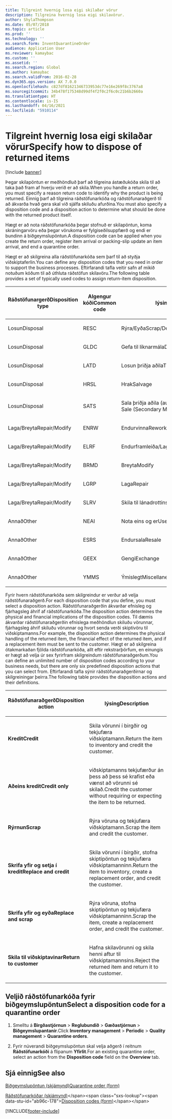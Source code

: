 ```yaml
---
title: Tilgreint hvernig losa eigi skilaðar vörur
description: Tilgreina hvernig losa eigi skilavörur.
author: ShylaThompson
ms.date: 05/07/2018
ms.topic: article
ms.prod: ''
ms.technology: ''
ms.search.form: InventQuarantineOrder
audience: Application User
ms.reviewer: kamaybac
ms.custom: ''
ms.assetid: ''
ms.search.region: Global
ms.author: kamaybac
ms.search.validFrom: 2016-02-28
ms.dyn365.ops.version: AX 7.0.0
ms.openlocfilehash: c827df81621346733953dc77e16e269f8c3767a8
ms.sourcegitcommit: 34b478f175348d99df4f2f0c2f6c0c21b6b2660a
ms.translationtype: HT
ms.contentlocale: is-IS
ms.lasthandoff: 04/16/2021
ms.locfileid: "5910114"
---
```

# <a name="specify-how-to-dispose-of-returned-items"></a><span data-ttu-id="ab96c-103">Tilgreint hvernig losa eigi skilaðar vörur</span><span class="sxs-lookup"><span data-stu-id="ab96c-103">Specify how to dispose of returned items</span></span> 

[!include [banner](../includes/banner.md)]


<span data-ttu-id="ab96c-104">Þegar skilapöntun er meðhöndluð þarf að tilgreina ástæðukóða skila til að taka það fram af hverju verið er að skila.</span><span class="sxs-lookup"><span data-stu-id="ab96c-104">When you handle a return order, you must specify a reason return code to identify why the product is being returned.</span></span> <span data-ttu-id="ab96c-105">Einnig þarf að tilgreina ráðstöfunarkóða og ráðstöfunaraðgerð til að ákvarða hvað gera skal við sjálfa skiluðu afurðina.</span><span class="sxs-lookup"><span data-stu-id="ab96c-105">You must also specify a disposition code and a disposition action to determine what should be done with the returned product itself.</span></span>

<span data-ttu-id="ab96c-106">Hægt er að nota ráðstöfunarkóða þegar stofnuð er skilapöntun, koma skráningarvöru eða þegar vörukoma er fylgiseðilsuppfærð og endi er bundinn á biðgeymslupöntun.</span><span class="sxs-lookup"><span data-stu-id="ab96c-106">A disposition code can be applied when you create the return order, register item arrival or packing-slip update an item arrival, and end a quarantine order.</span></span>

<span data-ttu-id="ab96c-107">Hægt er að skilgreina alla ráðstöfunarkóða sem þarf til að styðja viðskiptaferlin.</span><span class="sxs-lookup"><span data-stu-id="ab96c-107">You can define any disposition codes that you need in order to support the business processes.</span></span> <span data-ttu-id="ab96c-108">Eftirfarandi tafla veitir safn af mikið notuðum kóðum til að úthluta ráðstöfun skilavöru.</span><span class="sxs-lookup"><span data-stu-id="ab96c-108">The following table provides a set of typically used codes to assign return-item disposition.</span></span>

<table>
<colgroup>
<col style="width: 33%" />
<col style="width: 33%" />
<col style="width: 33%" />
</colgroup>
<thead>
<tr class="header">
<th><p><span data-ttu-id="ab96c-109">Ráðstöfunargerð</span><span class="sxs-lookup"><span data-stu-id="ab96c-109">Disposition type</span></span></p></th>
<th><p><span data-ttu-id="ab96c-110">Algengur kóði</span><span class="sxs-lookup"><span data-stu-id="ab96c-110">Common code</span></span></p></th>
<th><p><span data-ttu-id="ab96c-111">lýsing</span><span class="sxs-lookup"><span data-stu-id="ab96c-111">Description</span></span></p></th>
</tr>
</thead>
<tbody>
<tr class="odd">
<td><p><span data-ttu-id="ab96c-112">Losun</span><span class="sxs-lookup"><span data-stu-id="ab96c-112">Disposal</span></span></p></td>
<td><p><span data-ttu-id="ab96c-113">RE</span><span class="sxs-lookup"><span data-stu-id="ab96c-113">SC</span></span></p></td>
<td><p><span data-ttu-id="ab96c-114">Rýra/Eyða</span><span class="sxs-lookup"><span data-stu-id="ab96c-114">Scrap/Destroy</span></span></p></td>
</tr>
<tr class="even">
<td><p><span data-ttu-id="ab96c-115">Losun</span><span class="sxs-lookup"><span data-stu-id="ab96c-115">Disposal</span></span></p></td>
<td><p><span data-ttu-id="ab96c-116">GL</span><span class="sxs-lookup"><span data-stu-id="ab96c-116">DC</span></span></p></td>
<td><p><span data-ttu-id="ab96c-117">Gefa til líknarmála</span><span class="sxs-lookup"><span data-stu-id="ab96c-117">Donate to Charity</span></span></p></td>
</tr>
<tr class="odd">
<td><p><span data-ttu-id="ab96c-118">Losun</span><span class="sxs-lookup"><span data-stu-id="ab96c-118">Disposal</span></span></p></td>
<td><p><span data-ttu-id="ab96c-119">LA</span><span class="sxs-lookup"><span data-stu-id="ab96c-119">TD</span></span></p></td>
<td><p><span data-ttu-id="ab96c-120">Losun þriðja aðila</span><span class="sxs-lookup"><span data-stu-id="ab96c-120">Third-Party Disposal</span></span></p></td>
</tr>
<tr class="even">
<td><p><span data-ttu-id="ab96c-121">Losun</span><span class="sxs-lookup"><span data-stu-id="ab96c-121">Disposal</span></span></p></td>
<td><p><span data-ttu-id="ab96c-122">HR</span><span class="sxs-lookup"><span data-stu-id="ab96c-122">SL</span></span></p></td>
<td><p><span data-ttu-id="ab96c-123">Hrak</span><span class="sxs-lookup"><span data-stu-id="ab96c-123">Salvage</span></span></p></td>
</tr>
<tr class="odd">
<td><p><span data-ttu-id="ab96c-124">Losun</span><span class="sxs-lookup"><span data-stu-id="ab96c-124">Disposal</span></span></p></td>
<td><p><span data-ttu-id="ab96c-125">SA</span><span class="sxs-lookup"><span data-stu-id="ab96c-125">TS</span></span></p></td>
<td><p><span data-ttu-id="ab96c-126">Sala þriðja aðila (aukamarkaðir)</span><span class="sxs-lookup"><span data-stu-id="ab96c-126">Third-Party Sale (Secondary Markets)</span></span></p></td>
</tr>
<tr class="even">
<td><p><span data-ttu-id="ab96c-127">Laga/Breyta</span><span class="sxs-lookup"><span data-stu-id="ab96c-127">Repair/Modify</span></span></p></td>
<td><p><span data-ttu-id="ab96c-128">EN</span><span class="sxs-lookup"><span data-stu-id="ab96c-128">RW</span></span></p></td>
<td><p><span data-ttu-id="ab96c-129">Endurvinna</span><span class="sxs-lookup"><span data-stu-id="ab96c-129">Rework</span></span></p></td>
</tr>
<tr class="odd">
<td><p><span data-ttu-id="ab96c-130">Laga/Breyta</span><span class="sxs-lookup"><span data-stu-id="ab96c-130">Repair/Modify</span></span></p></td>
<td><p><span data-ttu-id="ab96c-131">EL</span><span class="sxs-lookup"><span data-stu-id="ab96c-131">RF</span></span></p></td>
<td><p><span data-ttu-id="ab96c-132">Endurframleiða/Laga</span><span class="sxs-lookup"><span data-stu-id="ab96c-132">Remanufacture/Refurbish</span></span></p></td>
</tr>
<tr class="even">
<td><p><span data-ttu-id="ab96c-133">Laga/Breyta</span><span class="sxs-lookup"><span data-stu-id="ab96c-133">Repair/Modify</span></span></p></td>
<td><p><span data-ttu-id="ab96c-134">BR</span><span class="sxs-lookup"><span data-stu-id="ab96c-134">MD</span></span></p></td>
<td><p><span data-ttu-id="ab96c-135">Breyta</span><span class="sxs-lookup"><span data-stu-id="ab96c-135">Modify</span></span></p></td>
</tr>
<tr class="odd">
<td><p><span data-ttu-id="ab96c-136">Laga/Breyta</span><span class="sxs-lookup"><span data-stu-id="ab96c-136">Repair/Modify</span></span></p></td>
<td><p><span data-ttu-id="ab96c-137">LG</span><span class="sxs-lookup"><span data-stu-id="ab96c-137">RP</span></span></p></td>
<td><p><span data-ttu-id="ab96c-138">Laga</span><span class="sxs-lookup"><span data-stu-id="ab96c-138">Repair</span></span></p></td>
</tr>
<tr class="even">
<td><p><span data-ttu-id="ab96c-139">Laga/Breyta</span><span class="sxs-lookup"><span data-stu-id="ab96c-139">Repair/Modify</span></span></p></td>
<td><p><span data-ttu-id="ab96c-140">SL</span><span class="sxs-lookup"><span data-stu-id="ab96c-140">RV</span></span></p></td>
<td><p><span data-ttu-id="ab96c-141">Skila til lánadrottins</span><span class="sxs-lookup"><span data-stu-id="ab96c-141">Return to Vendor</span></span></p></td>
</tr>
<tr class="odd">
<td><p><span data-ttu-id="ab96c-142">Annað</span><span class="sxs-lookup"><span data-stu-id="ab96c-142">Other</span></span></p></td>
<td><p><span data-ttu-id="ab96c-143">NE</span><span class="sxs-lookup"><span data-stu-id="ab96c-143">AI</span></span></p></td>
<td><p><span data-ttu-id="ab96c-144">Nota eins og er</span><span class="sxs-lookup"><span data-stu-id="ab96c-144">Use as is</span></span></p></td>
</tr>
<tr class="even">
<td><p><span data-ttu-id="ab96c-145">Annað</span><span class="sxs-lookup"><span data-stu-id="ab96c-145">Other</span></span></p></td>
<td><p><span data-ttu-id="ab96c-146">ES</span><span class="sxs-lookup"><span data-stu-id="ab96c-146">RS</span></span></p></td>
<td><p><span data-ttu-id="ab96c-147">Endursala</span><span class="sxs-lookup"><span data-stu-id="ab96c-147">Resale</span></span></p></td>
</tr>
<tr class="odd">
<td><p><span data-ttu-id="ab96c-148">Annað</span><span class="sxs-lookup"><span data-stu-id="ab96c-148">Other</span></span></p></td>
<td><p><span data-ttu-id="ab96c-149">GE</span><span class="sxs-lookup"><span data-stu-id="ab96c-149">EX</span></span></p></td>
<td><p><span data-ttu-id="ab96c-150">Gengi</span><span class="sxs-lookup"><span data-stu-id="ab96c-150">Exchange</span></span></p></td>
</tr>
<tr class="even">
<td><p><span data-ttu-id="ab96c-151">Annað</span><span class="sxs-lookup"><span data-stu-id="ab96c-151">Other</span></span></p></td>
<td><p><span data-ttu-id="ab96c-152">YM</span><span class="sxs-lookup"><span data-stu-id="ab96c-152">MS</span></span></p></td>
<td><p><span data-ttu-id="ab96c-153">Ýmislegt</span><span class="sxs-lookup"><span data-stu-id="ab96c-153">Miscellaneous</span></span></p></td>
</tr>
</tbody>
</table>


<span data-ttu-id="ab96c-154">Fyrir hvern ráðstöfunarkóða sem skilgreindur er verður að velja ráðstöfunaraðgerð.</span><span class="sxs-lookup"><span data-stu-id="ab96c-154">For each disposition code that you define, you must select a disposition action.</span></span> <span data-ttu-id="ab96c-155">Ráðstöfunaraðgerðin ákvarðar efnisleg og fjárhagsleg áhrif af ráðstöfunarkóða.</span><span class="sxs-lookup"><span data-stu-id="ab96c-155">The disposition action determines the physical and financial implications of the disposition codes.</span></span> <span data-ttu-id="ab96c-156">Til dæmis ákvarðar ráðstöfunaraðgerðin efnislega meðhöndlun skiluðu vörunnar, fjárhagsleg áhrif skiluðu vörunnar og hvort senda verði skiptivöru til viðskiptamanns.</span><span class="sxs-lookup"><span data-stu-id="ab96c-156">For example, the disposition action determines the physical handling of the returned item, the financial effect of the returned item, and if a replacement item must be sent to the customer.</span></span> <span data-ttu-id="ab96c-157">Hægt er að skilgreina ótakmarkaðan fjölda ráðstöfunarkóða, allt eftir rekstrarþörfum, en einungis er hægt að velja úr sex fyrirfram skilgreindum ráðstöfunaraðgerðum.</span><span class="sxs-lookup"><span data-stu-id="ab96c-157">You can define an unlimited number of disposition codes according to your business needs, but there are only six predefined disposition actions that you can select from.</span></span> <span data-ttu-id="ab96c-158">Eftirfarandi tafla sýnir ráðstöfunaraðgerðirnar og skilgreiningar þeirra.</span><span class="sxs-lookup"><span data-stu-id="ab96c-158">The following table provides the disposition actions and their definitions.</span></span>

<table>
<colgroup>
<col style="width: 50%" />
<col style="width: 50%" />
</colgroup>
<thead>
<tr class="header">
<th><p><span data-ttu-id="ab96c-159">Ráðstöfunaraðgerð</span><span class="sxs-lookup"><span data-stu-id="ab96c-159">Disposition action</span></span></p></th>
<th><p><span data-ttu-id="ab96c-160">lýsing</span><span class="sxs-lookup"><span data-stu-id="ab96c-160">Description</span></span></p></th>
</tr>
</thead>
<tbody>
<tr class="odd">
<td><p><span data-ttu-id="ab96c-161"><strong>Kredit</strong></span><span class="sxs-lookup"><span data-stu-id="ab96c-161"><strong>Credit</strong></span></span></p></td>
<td><p><span data-ttu-id="ab96c-162">Skila vörunni í birgðir og tekjufæra viðskiptamann.</span><span class="sxs-lookup"><span data-stu-id="ab96c-162">Return the item to inventory and credit the customer.</span></span></p></td>
</tr>
<tr class="even">
<td><p><span data-ttu-id="ab96c-163"><strong>Aðeins kredit</strong></span><span class="sxs-lookup"><span data-stu-id="ab96c-163"><strong>Credit only</strong></span></span></p></td>
<td><p><span data-ttu-id="ab96c-164">viðskiptamanns tekjufærður án þess að þess sé krafist eða vænst að vörunni sé skilað.</span><span class="sxs-lookup"><span data-stu-id="ab96c-164">Credit the customer without requiring or expecting the item to be returned.</span></span></p></td>
</tr>
<tr class="odd">
<td><p><span data-ttu-id="ab96c-165"><strong>Rýrnun</strong></span><span class="sxs-lookup"><span data-stu-id="ab96c-165"><strong>Scrap</strong></span></span></p></td>
<td><p><span data-ttu-id="ab96c-166">Rýra vöruna og tekjufæra viðskiptamann.</span><span class="sxs-lookup"><span data-stu-id="ab96c-166">Scrap the item and credit the customer.</span></span></p></td>
</tr>
<tr class="even">
<td><p><span data-ttu-id="ab96c-167"><strong>Skrifa yfir og setja í kredit</strong></span><span class="sxs-lookup"><span data-stu-id="ab96c-167"><strong>Replace and credit</strong></span></span></p></td>
<td><p><span data-ttu-id="ab96c-168">Skila vörunni í birgðir, stofna skiptipöntun og tekjufæra viðskiptamanninn.</span><span class="sxs-lookup"><span data-stu-id="ab96c-168">Return the item to inventory, create a replacement order, and credit the customer.</span></span></p></td>
</tr>
<tr class="odd">
<td><p><span data-ttu-id="ab96c-169"><strong>Skrifa yfir og eyða</strong></span><span class="sxs-lookup"><span data-stu-id="ab96c-169"><strong>Replace and scrap</strong></span></span></p></td>
<td><p><span data-ttu-id="ab96c-170">Rýra vöruna, stofna skiptipöntun og tekjufæra viðskiptamanninn.</span><span class="sxs-lookup"><span data-stu-id="ab96c-170">Scrap the item, create a replacement order, and credit the customer.</span></span></p></td>
</tr>
<tr class="even">
<td><p><span data-ttu-id="ab96c-171"><strong>Skila til viðskiptavinar</strong></span><span class="sxs-lookup"><span data-stu-id="ab96c-171"><strong>Return to customer</strong></span></span></p></td>
<td><p><span data-ttu-id="ab96c-172">Hafna skilavörunni og skila henni aftur til viðskiptamannsins.</span><span class="sxs-lookup"><span data-stu-id="ab96c-172">Reject the returned item and return it to the customer.</span></span></p></td>
</tr>
</tbody>
</table>


## <a name="select-a-disposition-code-for-a-quarantine-order"></a><span data-ttu-id="ab96c-173">Veljið ráðstöfunarkóða fyrir biðgeymslupöntun</span><span class="sxs-lookup"><span data-stu-id="ab96c-173">Select a disposition code for a quarantine order</span></span>

1.  <span data-ttu-id="ab96c-174">Smelltu á **Birgðastjórnun** \> **Reglubundið** \> **Gæðastjórnun** \> **Biðgeymslupantanir**.</span><span class="sxs-lookup"><span data-stu-id="ab96c-174">Click **Inventory management** \> **Periodic** \> **Quality management** \> **Quarantine orders**.</span></span>

2.  <span data-ttu-id="ab96c-175">Fyrir núverandi biðgeymslupöntun skal velja aðgerð í reitnum **Ráðstöfunarkóði** á flipanum **Yfirlit**.</span><span class="sxs-lookup"><span data-stu-id="ab96c-175">For an existing quarantine order, select an action from the **Disposition code** field on the **Overview** tab.</span></span>



## <a name="see-also"></a><span data-ttu-id="ab96c-176">Sjá einnig</span><span class="sxs-lookup"><span data-stu-id="ab96c-176">See also</span></span>

[<span data-ttu-id="ab96c-177">Biðgeymslupöntun (skjámynd)</span><span class="sxs-lookup"><span data-stu-id="ab96c-177">Quarantine order (form)</span></span>](/dynamicsax-2012//quarantine-order-form)

<span data-ttu-id="ab96c-178">[Ráðstöfunarkóðar (skjámynd)](https://technet.microsoft.com/library/hh597113\(v=ax.60\))</span><span class="sxs-lookup"><span data-stu-id="ab96c-178">[Disposition codes (form)](https://technet.microsoft.com/library/hh597113\(v=ax.60\))</span></span>

  




[!INCLUDE[footer-include](../../includes/footer-banner.md)]